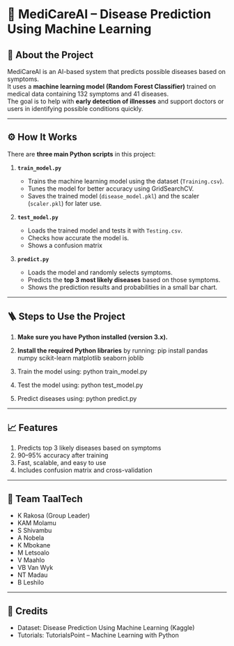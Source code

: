 # 🧠 MediCareAI – Disease Prediction Using Machine Learning

## 📘 About the Project
MediCareAI is an AI-based system that predicts possible diseases based on symptoms.  
It uses a **machine learning model (Random Forest Classifier)** trained on medical data containing 132 symptoms and 41 diseases.  
The goal is to help with **early detection of illnesses** and support doctors or users in identifying possible conditions quickly.

_________________________________________________________________________________________

## ⚙️ How It Works
There are **three main Python scripts** in this project:

1. **`train_model.py`**  
   - Trains the machine learning model using the dataset (`Training.csv`).  
   - Tunes the model for better accuracy using GridSearchCV.  
   - Saves the trained model (`disease_model.pkl`) and the scaler (`scaler.pkl`) for later use.  

2. **`test_model.py`**  
   - Loads the trained model and tests it with `Testing.csv`.  
   - Checks how accurate the model is.  
   - Shows a confusion matrix   

3. **`predict.py`**  
   - Loads the model and randomly selects symptoms.  
   - Predicts the **top 3 most likely diseases** based on those symptoms.  
   - Shows the prediction results and probabilities in a small bar chart.  

___________________________________________________________________________________________

## 🪜 Steps to Use the Project
1. **Make sure you have Python installed (version 3.x).**
2. **Install the required Python libraries** by running:
pip install pandas numpy scikit-learn matplotlib seaborn joblib

3. Train the model using:
python train_model.py

4. Test the model using:
python test_model.py

5. Predict diseases using:
python predict.py


___________________________________________________________________________________________

## 📈 Features

1. Predicts top 3 likely diseases based on symptoms
2. 90–95% accuracy after training
3. Fast, scalable, and easy to use
4. Includes confusion matrix and cross-validation

_____________________________________________________________________________________________

## 👥 Team TaalTech

- K Rakosa (Group Leader)
- KAM Molamu
- S Shivambu
- A Nobela
- K Mbokane
- M Letsoalo
- V Maahlo
- VB Van Wyk
- NT Madau
- B Leshilo

______________________________________________________________________________________________

## 🙌 Credits

- Dataset: Disease Prediction Using Machine Learning (Kaggle)
- Tutorials: TutorialsPoint – Machine Learning with Python
